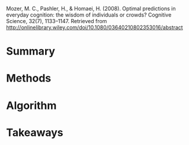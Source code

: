 Mozer, M. C., Pashler, H., & Homaei, H. (2008). Optimal predictions in everyday cognition: the wisdom of individuals or crowds? Cognitive Science, 32(7), 1133–1147. Retrieved from http://onlinelibrary.wiley.com/doi/10.1080/03640210802353016/abstract

# Summary

# Methods

# Algorithm

# Takeaways